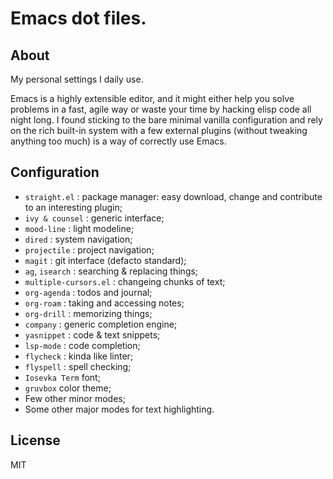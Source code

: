 # Emacs dot files.

## About
My personal settings I daily use.

Emacs is a highly extensible editor, and it might either help you solve problems
in a fast, agile way or waste your time by hacking elisp code all night long. I
found sticking to the bare minimal vanilla configuration and rely on the rich
built-in system with a few external plugins (without tweaking anything too much)
is a way of correctly use Emacs.

## Configuration
- `straight.el` : package manager: easy download, change and contribute to an interesting plugin; 
- `ivy & counsel` : generic interface;
- `mood-line` : light modeline; 
- `dired` : system navigation;
- `projectile` : project navigation;
- `magit` : git interface (defacto standard);
- `ag`, `isearch` : searching & replacing things;
- `multiple-cursors.el` : changeing chunks of text;
- `org-agenda` : todos and journal;
- `org-roam` : taking and accessing notes;
- `org-drill` : memorizing things;
- `company` : generic completion engine;
- `yasnippet` : code & text snippets;
- `lsp-mode` : code completion;
- `flycheck` : kinda like linter;
- `flyspell` : spell checking;
- `Iosevka Term` font;
- `gruvbox` color theme;
- Few other minor modes;
- Some other major modes for text highlighting.

## License
MIT

